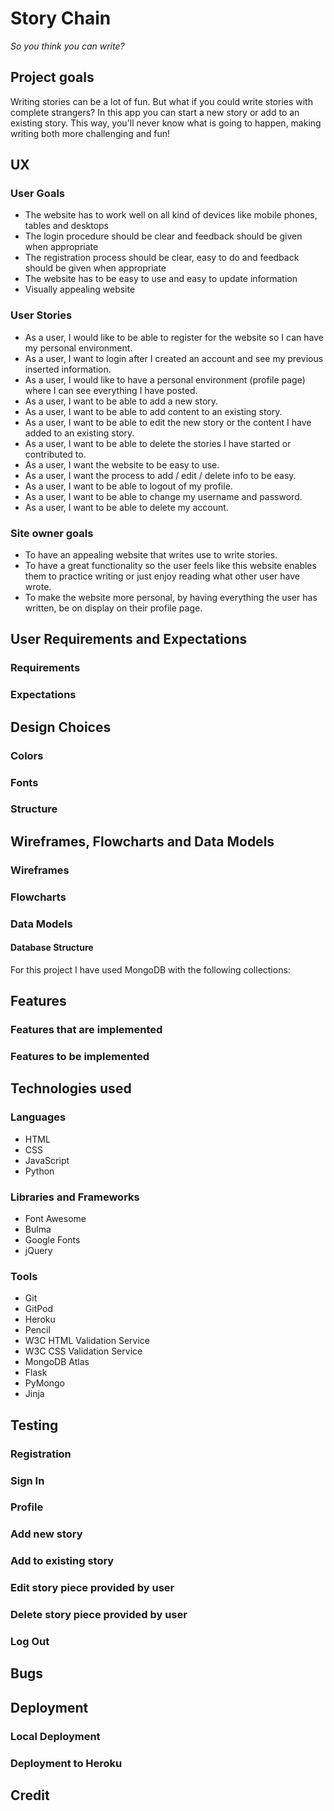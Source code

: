 # Story Chain #
*So you think you can write?*

## Project goals ##
Writing stories can be a lot of fun. But what if you could write stories with complete strangers? In this app you can start a new story or add to an existing story. This way, you'll never know what is going to happen, making writing both more challenging and fun!

## UX ##
### User Goals ###
* The website has to work well on all kind of devices like mobile phones, tables and desktops 
* The login procedure should be clear and feedback should be given when appropriate
* The registration process should be clear, easy to do and feedback should be given when appropriate
* The website has to be easy to use and easy to update information 
* Visually appealing website 

### User Stories ###
* As a user, I would like to be able to register for the website so I can have my personal environment. 
* As a user, I want to login after I created an account and see my previous inserted information. 
* As a user, I would like to have a personal environment (profile page) where I can see everything I have posted. 
* As a user, I want to be able to add a new story.
* As a user, I want to be able to add content to an existing story. 
* As a user, I want to be able to edit the new story or the content I have added to an existing story. 
* As a user, I want to be able to delete the stories I have started or contributed to.
* As a user, I want the website to be easy to use. 
* As a user, I want the process to add / edit / delete info to be easy. 
* As a user, I want to be able to logout of my profile.
* As a user, I want to be able to change my username and password.
* As a user, I want to be able to delete my account.

### Site owner goals ###
* To have an appealing website that writes use to write stories. 
* To have a great functionality so the user feels like this website enables them to practice writing or just enjoy reading what other user have wrote.
* To make the website more personal, by having everything the user has written, be on display on their profile page.

## User Requirements and Expectations
### Requirements ###

### Expectations ###

## Design Choices ##

### Colors ###

### Fonts ###

### Structure ###

## Wireframes, Flowcharts and Data Models ##

### Wireframes ###

### Flowcharts ###

### Data Models ###

#### Database Structure ####
For this project I have used MongoDB with the following collections:

## Features ##

### Features that are implemented ###

### Features to be implemented ###

## Technologies used ##

### Languages ###
* HTML
* CSS
* JavaScript
* Python

### Libraries and Frameworks ###
* Font Awesome
* Bulma
* Google Fonts
* jQuery

### Tools ###
* Git
* GitPod
* Heroku
* Pencil
* W3C HTML Validation Service
* W3C CSS Validation Service
* MongoDB Atlas
* Flask
* PyMongo
* Jinja

## Testing ##
### Registration ###

### Sign In ###

### Profile ###

### Add new story ###

### Add to existing story ###

### Edit story piece provided by user ###

### Delete story piece provided by user ###

### Log Out ###

## Bugs ##

## Deployment ##

### Local Deployment ###

### Deployment to Heroku ###

## Credit ##



